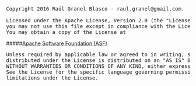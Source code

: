 <pre>
Copyright 2016 Raúl Granel Blasco - raul.granel@gmail.com.

Licensed under the Apache License, Version 2.0 (the "License");
you may not use this file except in compliance with the License.
You may obtain a copy of the License at
</pre>

#####[Apache Software Foundation (ASF)](URL "http://www.apache.org/licenses/LICENSE-2.0")

<pre>
Unless required by applicable law or agreed to in writing, software
distributed under the License is distributed on an "AS IS" BASIS,
WITHOUT WARRANTIES OR CONDITIONS OF ANY KIND, either express or implied.
See the License for the specific language governing permissions and
limitations under the License.
</pre>
